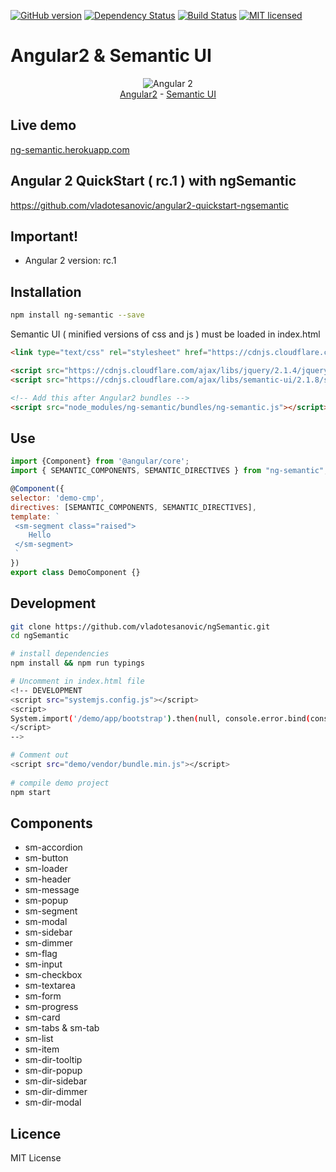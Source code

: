 [![GitHub version](https://badge.fury.io/gh/vladotesanovic%2FngSemantic.png)](http://badge.fury.io/gh/vladotesanovic%2FngSemantic)
[![Dependency Status](https://david-dm.org/vladotesanovic/ngSemantic.svg)](https://david-dm.org/vladotesanovic/ngSemantic)
[![Build Status](https://travis-ci.org/vladotesanovic/ngSemantic.svg?branch=master)](https://travis-ci.org/vladotesanovic/ngSemantic)
[![MIT licensed](https://img.shields.io/badge/license-MIT-blue.svg)](https://raw.githubusercontent.com/hyperium/hyper/master/LICENSE)

# Angular2 & Semantic UI
<p align="center">
  <img src="http://i.imgur.com/SCTxyan.jpg" alt="Angular 2"/><br/>
  <a href="http://www.angular.io" target="_blank">Angular2</a> - <a href="http://semantic-ui.com" target="_blank">Semantic UI</a> 
</p>

## Live demo
<a href="https://ng-semantic.herokuapp.com" target="_blank">ng-semantic.herokuapp.com</a>

##  Angular 2 QuickStart ( rc.1 ) with ngSemantic
https://github.com/vladotesanovic/angular2-quickstart-ngsemantic

## Important!
<ul>
   <li>Angular 2 version: rc.1</li>
</ul>
        
## Installation
```bash
npm install ng-semantic --save
```

Semantic UI ( minified versions of css and js ) must be loaded in index.html

```html
<link type="text/css" rel="stylesheet" href="https://cdnjs.cloudflare.com/ajax/libs/semantic-ui/2.1.8/semantic.min.css">

<script src="https://cdnjs.cloudflare.com/ajax/libs/jquery/2.1.4/jquery.min.js"></script>
<script src="https://cdnjs.cloudflare.com/ajax/libs/semantic-ui/2.1.8/semantic.min.js"></script>

<!-- Add this after Angular2 bundles -->
<script src="node_modules/ng-semantic/bundles/ng-semantic.js"></script>
```
 
## Use

```javascript
import {Component} from '@angular/core';
import { SEMANTIC_COMPONENTS, SEMANTIC_DIRECTIVES } from "ng-semantic";

@Component({
selector: 'demo-cmp',
directives: [SEMANTIC_COMPONENTS, SEMANTIC_DIRECTIVES],
template: `
 <sm-segment class="raised">
    Hello
 </sm-segment>
 `
})
export class DemoComponent {}
```

## Development
```bash
git clone https://github.com/vladotesanovic/ngSemantic.git
cd ngSemantic

# install dependencies
npm install && npm run typings

# Uncomment in index.html file
<!-- DEVELOPMENT
<script src="systemjs.config.js"></script>
<script>
System.import('/demo/app/bootstrap').then(null, console.error.bind(console));
</script>
-->

# Comment out
<script src="demo/vendor/bundle.min.js"></script>
        
# compile demo project
npm start
```

## Components

  - sm-accordion
  - sm-button
  - sm-loader
  - sm-header
  - sm-message
  - sm-popup
  - sm-segment
  - sm-modal
  - sm-sidebar
  - sm-dimmer
  - sm-flag
  - sm-input
  - sm-checkbox
  - sm-textarea
  - sm-form
  - sm-progress
  - sm-card
  - sm-tabs & sm-tab
  - sm-list
  - sm-item
  - sm-dir-tooltip
  - sm-dir-popup
  - sm-dir-sidebar
  - sm-dir-dimmer
  - sm-dir-modal
   
## Licence 

MIT License